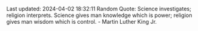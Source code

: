Last updated: 2024-04-02 18:32:11
Random Quote: Science investigates; religion interprets. Science gives man knowledge which is power; religion gives man wisdom which is control. - Martin Luther King Jr.